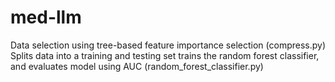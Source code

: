 # med-llm

Data selection using tree-based feature importance selection (compress.py)
Splits data into a training and testing set trains the random forest classifier, and evaluates model using AUC (random_forest_classifier.py)
